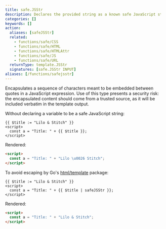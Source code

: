 ```yaml
---
title: safe.JSStr
description: Declares the provided string as a known safe JavaScript string.
categories: []
keywords: []
action:
  aliases: [safeJSStr]
  related:
    - functions/safe/CSS
    - functions/safe/HTML
    - functions/safe/HTMLAttr
    - functions/safe/JS
    - functions/safe/URL
  returnType: template.JSStr
  signatures: [safe.JSStr INPUT]
aliases: [/functions/safejsstr]
---
```


Encapsulates a sequence of characters meant to be embedded between quotes in a JavaScript expression. Use of this type presents a security risk: the encapsulated content should come from a trusted source, as it will be included verbatim in the template output.
  
Without declaring a variable to be a safe JavaScript string:

```go-html-template
{{ $title := "Lilo & Stitch" }}
<script>
  const a = "Title: " + {{ $title }};
</script>
```

Rendered:

```html
<script>
  const a = "Title: " + "Lilo \u0026 Stitch";
</script>
```

To avoid escaping by Go's [html/template] package:

```go-html-template
{{ $title := "Lilo & Stitch" }}
<script>
  const a = "Title: " + {{ $title | safeJSStr }};
</script>
```

Rendered:

```html
<script>
  const a = "Title: " + "Lilo & Stitch";
</script>
```

[html/template]: https://pkg.go.dev/html/template
